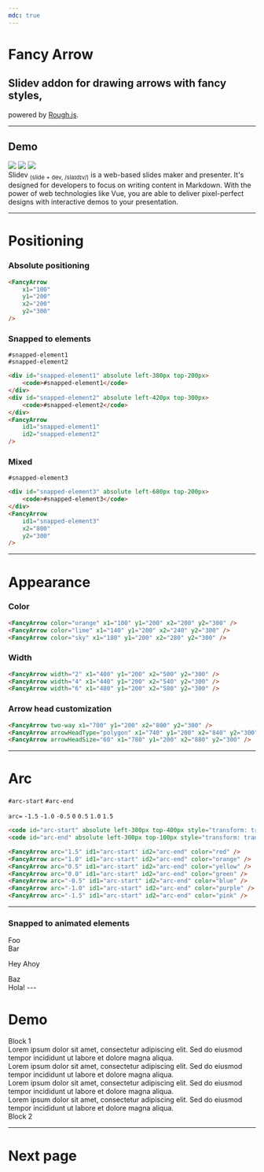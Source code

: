 ```yaml
---
mdc: true
---
```


# Fancy Arrow

## Slidev addon for drawing arrows with <span v-mark.orange="0" id="fancy-styles">fancy styles</span>,

<span forward:delay-500 id="rough-js">powered by [Rough.js](https://roughjs.com).</span>

<FancyArrow id1="rough-js" pos1="bottomright" id2="fancy-styles" pos2="bottom" color="orange" width="3" arc="-0.3" seed="1" roughness="2" />

---

## Demo

<img v-click="1" src="https://sli.dev/logo.svg" w-10 id="slidev-logo" absolute top-25 left-25 v-motion :initial="{x: -80, y: -80}" :enter="{x: 0, y: 0}" />
<img v-click="1" src="https://upload.wikimedia.org/wikipedia/commons/thumb/4/41/1280px_Markdown_with_White_Background.png/640px-1280px_Markdown_with_White_Background.png" w-15 id="markdown-mark" absolute top-30 right-30 v-motion :initial="{x: +80, y: -80}" :enter="{x: 0, y: 0}"/>
<img v-click="1" src="https://upload.wikimedia.org/wikipedia/commons/thumb/9/95/Vue.js_Logo_2.svg/512px-Vue.js_Logo_2.svg.png" w-10 id="vue-mark" absolute bottom-20 right-100 v-motion :initial="{x: +30, y: +80}" :enter="{x: 0, y: 0}"/>

<FancyArrow v-click="1" id1="slidev-logo" pos1="bottom" id2="slidev-text" pos2="bottomleft" color="teal" width="4" roughness="3" arc="-0.3" seed="1" />
<FancyArrow v-click="1" id1="markdown-mark" pos1="bottom" id2="markdown-text" pos2="bottomright" color="gray" width="4" roughness="2" arc="0.3" seed="1" />
<FancyArrow v-click="1" id1="vue-mark" pos1="left" id2="vue-text" pos2="bottom" color="green" width="4" roughness="2" arc="0.3" seed="1" />

<div w="2/3" m-auto mt-40>
    <span id="slidev-text" v-mark.teal="1">Slidev</span> <sub top--1>(slide + dev, /slaɪdɪv/)</sub> is a web-based slides maker and presenter. It's designed for developers to focus on writing content in <span id="markdown-text" v-mark.gray="1">Markdown</span>. With the power of web technologies like <span id="vue-text" v-mark.green="1">Vue</span>, you are able to deliver pixel-perfect designs with interactive demos to your presentation.
</div>

---

# Positioning

<div grid="~ cols-3 gap-4" mt-6>

<div bg-gray:10 p-4 border="~ gray/50 rounded-lg">

### Absolute positioning

<FancyArrow
    x1="100"
    y1="200"
    x2="200"
    y2="300"
/>

<div h-40><!-- Placeholder--></div>

```html
<FancyArrow
    x1="100"
    y1="200"
    x2="200"
    y2="300"
/>
```

</div>

<div bg-gray:10 p-4 border="~ gray/50 rounded-lg">

### Snapped to elements

<div id="snapped-element1" absolute left-380px top-200px>
    <code>#snapped-element1</code>
</div>
<div id="snapped-element2" absolute left-420px top-300px>
    <code>#snapped-element2</code>
</div>
<FancyArrow
    id1="snapped-element1"
    id2="snapped-element2"
/>

<div h-40><!-- Placeholder--></div>

```html
<div id="snapped-element1" absolute left-380px top-200px>
    <code>#snapped-element1</code>
</div>
<div id="snapped-element2" absolute left-420px top-300px>
    <code>#snapped-element2</code>
</div>
<FancyArrow
    id1="snapped-element1"
    id2="snapped-element2"
/>
```

</div>

<div bg-gray:10 p-4 border="~ gray/50 rounded-lg">

### Mixed

<div id="snapped-element3" absolute left-680px top-200px>
    <code>#snapped-element3</code>
</div>
<FancyArrow
    id1="snapped-element3"
    x2="800"
    y2="300"
/>

<div h-40><!-- Placeholder--></div>

```html
<div id="snapped-element3" absolute left-680px top-200px>
    <code>#snapped-element3</code>
</div>
<FancyArrow
    id1="snapped-element3"
    x2="800"
    y2="300"
/>
```

</div>

</div>

---

# Appearance

<div grid="~ cols-3 gap-4" mt-6>

<div bg-gray:10 p-4 border="~ gray/50 rounded-lg">

### Color

<FancyArrow color="orange" x1="100" y1="200" x2="200" y2="300" />
<FancyArrow color="lime" x1="140" y1="200" x2="240" y2="300" />
<FancyArrow color="sky" x1="180" y1="200" x2="280" y2="300" />

<div h-40><!-- Placeholder--></div>

```html
<FancyArrow color="orange" x1="100" y1="200" x2="200" y2="300" />
<FancyArrow color="lime" x1="140" y1="200" x2="240" y2="300" />
<FancyArrow color="sky" x1="180" y1="200" x2="280" y2="300" />
```

</div>

<div bg-gray:10 p-4 border="~ gray/50 rounded-lg">

### Width

<FancyArrow width="2" x1="400" y1="200" x2="500" y2="300" />
<FancyArrow width="4" x1="440" y1="200" x2="540" y2="300" />
<FancyArrow width="6" x1="480" y1="200" x2="580" y2="300" />

<div h-40><!-- Placeholder--></div>

```html
<FancyArrow width="2" x1="400" y1="200" x2="500" y2="300" />
<FancyArrow width="4" x1="440" y1="200" x2="540" y2="300" />
<FancyArrow width="6" x1="480" y1="200" x2="580" y2="300" />
```

</div>

<div bg-gray:10 p-4 border="~ gray/50 rounded-lg">

### Arrow head customization

<FancyArrow two-way x1="700" y1="200" x2="800" y2="300" />
<FancyArrow arrowHeadType="polygon" x1="740" y1="200" x2="840" y2="300" />
<FancyArrow arrowHeadSize="60" x1="780" y1="200" x2="880" y2="300" />

<div h-40><!-- Placeholder--></div>

```html
<FancyArrow two-way x1="700" y1="200" x2="800" y2="300" />
<FancyArrow arrowHeadType="polygon" x1="740" y1="200" x2="840" y2="300" />
<FancyArrow arrowHeadSize="60" x1="780" y1="200" x2="880" y2="300" />
```

</div>

</div>

---

# Arc

<code id="arc-start" absolute left-300px top-400px style="transform: translate(-50%, -50%);">#arc-start</code>
<code id="arc-end" absolute left-300px top-100px style="transform: translate(-50%, -50%);">#arc-end</code>

<FancyArrow id1="arc-start" id2="arc-end" arc="1.5" color="red" />
<FancyArrow id1="arc-start" id2="arc-end" arc="1.0" color="orange" />
<FancyArrow id1="arc-start" id2="arc-end" arc="0.5" color="yellow" />
<FancyArrow id1="arc-start" id2="arc-end" arc="0.0" color="green" />
<FancyArrow id1="arc-start" id2="arc-end" arc="-0.5" color="blue" />
<FancyArrow id1="arc-start" id2="arc-end" arc="-1.0" color="purple" />
<FancyArrow id1="arc-start" id2="arc-end" arc="-1.5" color="pink" />

<Arrow x1="50" y1="450" x2="550" y2="450" />

<code absolute left-0px top-460px>arc=</code>
<code absolute left-75px top-460px style="transform: translateX(-50%);">-1.5</code>
<code absolute left-150px top-460px style="transform: translateX(-50%);">-1.0</code>
<code absolute left-225px top-460px style="transform: translateX(-50%);">-0.5</code>
<code absolute left-300px top-460px style="transform: translateX(-50%);">0</code>
<code absolute left-375px top-460px style="transform: translateX(-50%);">0.5</code>
<code absolute left-450px top-460px style="transform: translateX(-50%);">1.0</code>
<code absolute left-525px top-460px style="transform: translateX(-50%);">1.5</code>

<div absolute right-0 top-30 w-100>

```html
<code id="arc-start" absolute left-300px top-400px style="transform: translate(-50%, -50%);">#arc-start</code>
<code id="arc-end" absolute left-300px top-100px style="transform: translate(-50%, -50%);">#arc-end</code>

<FancyArrow arc="1.5" id1="arc-start" id2="arc-end" color="red" />
<FancyArrow arc="1.0" id1="arc-start" id2="arc-end" color="orange" />
<FancyArrow arc="0.5" id1="arc-start" id2="arc-end" color="yellow" />
<FancyArrow arc="0.0" id1="arc-start" id2="arc-end" color="green" />
<FancyArrow arc="-0.5" id1="arc-start" id2="arc-end" color="blue" />
<FancyArrow arc="-1.0" id1="arc-start" id2="arc-end" color="purple" />
<FancyArrow arc="-1.5" id1="arc-start" id2="arc-end" color="pink" />
```

</div>


---

### Snapped to animated elements

<div v-click p-8>
    <span id="foo">Foo</span>
</div>

<div :class="$clicks === 0 ? 'translate-y--16' : ''" p-8>
    <span id="bar">Bar</span>
</div>

<FancyArrow v-click="1" forward:delay-100 id1="foo" pos1="bottomleft" id2="bar" pos2="topleft" color="red" width="2" arc="0.3" seed="1" roughness="2" >Hey</FancyArrow>
<FancyArrow v-click="1" forward:delay-100 id2="foo" pos2="bottomright" id1="bar" pos1="topright" color="red" width="2" arc="0.3" seed="1" roughness="2" >
    <span text-red>Ahoy</span>
</FancyArrow>

<div v-click p-8 :class="$clicks === 0 ? 'translate-y--32' : $clicks === 1 ? 'translate-y--16' : ''">
    <span id="baz">Baz</span>
</div>

<FancyArrow v-click="2" forward:delay-100 id1="bar" pos1="bottomleft" id2="baz" pos2="topleft" color="green" width="2" arc="0.3" seed="1" roughness="2" >
    <span text-green v-mark.green="2">Hola!</span>
</FancyArrow>
---

# Demo

<div id="block1">Block 1</div>

<div v-click>
    Lorem ipsum dolor sit amet, consectetur adipiscing elit. Sed do eiusmod tempor incididunt ut labore et dolore magna aliqua.
    <br />
    Lorem ipsum dolor sit amet, consectetur adipiscing elit. Sed do eiusmod tempor incididunt ut labore et dolore magna aliqua.
    <br />
    Lorem ipsum dolor sit amet, consectetur adipiscing elit. Sed do eiusmod tempor incididunt ut labore et dolore magna aliqua.
    <br />
    Lorem ipsum dolor sit amet, consectetur adipiscing elit. Sed do eiusmod tempor incididunt ut labore et dolore magna aliqua.
    <br />
</div>

<div id="block2" :class="$clicks === 0 ? 'translate-y--32' : ''">Block 2</div>

<FancyArrow x1="10" y1="20" x2="100" y2="200" color="green" width="3"  />

<FancyArrow id1="block1" pos1="bottomleft" id2="block2" pos2="topleft" color="red" width="3" />

<FancyArrow id1="block1" pos1="bottom" id2="block2" pos2="top" color="red" width="3" twoWay />

<FancyArrow id1="block1" pos1="bottomright" id2="block2" pos2="topright" color="red" width="3" twoWay arc="0.5" arrowHeadType="polygon" arrowHeadSize="30" />

---

# Next page
